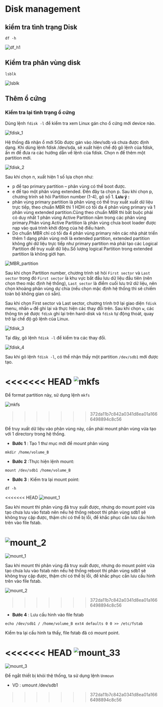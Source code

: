 # Disk management
## kiểm tra tình trạng Disk
```
df -h
```

![df_h1](https://github.com/laitiennhanhoa/Thu-viec-tai-Nhan-Hoa/blob/093ef75f35f539a60664e542d4ca9c1bdd9e4a1a/images/df_h1.png)

## Kiểm tra phân vùng disk
```
lsblk
```
![lsblk](https://github.com/laitiennhanhoa/Thu-viec-tai-Nhan-Hoa/blob/093ef75f35f539a60664e542d4ca9c1bdd9e4a1a/images/lsblk.png)

## Thêm ổ cứng
### Kiểm tra lại tình trạng ổ cứng

Dùng lệnh `fdisk -l` để kiểm tra xem Linux gán cho ổ cứng mới device nào.

![fdisk_1](https://github.com/laitiennhanhoa/Thu-viec-tai-Nhan-Hoa/blob/093ef75f35f539a60664e542d4ca9c1bdd9e4a1a/images/fdisk_1.png)

Hệ thống đã nhận ổ mới 5Gb được gán vào /dev/sdb và chưa được định dạng. 
Khi dùng lệnh fdisk /dev/sda, sẽ xuất hiện chế độ gõ lệnh của fdisk, ấn m để đưa ra các hướng dẫn về lệnh của fdisk. Chọn n để thêm một partition mới.

![fdisk_2](https://github.com/laitiennhanhoa/Thu-viec-tai-Nhan-Hoa/blob/093ef75f35f539a60664e542d4ca9c1bdd9e4a1a/images/fdisk_2.png)

Sau khi chọn n, xuất hiện 1 số lựa chọn như:

* p để tạo primary partition – phân vùng có thể boot được.
* e để tạo một phân vùng extended.
Đến đây ta chọn p. Sau khi chọn p, chương trình sẽ hỏi Partition number (1-4), gõ số 1.
__Lưu ý :__
* phân vùng primary partition là phân vùng có thể truy xuất xuất dữ liệu trực tiếp, theo chuẩn MBR thì 1 HDH có tối đa 4 phân vùng primary và 1 phân vùng extended partition.Cũng theo chuẩn MBR thì bắt buộc phải có duy nhất  1 phân vùng  Active Partition nằm trong các phân vùng primary.Phân vùng Active Partition là phân vùng chưa boot loader được nạp vào quá trình khởi động của hệ điều hành.
* Do chuẩn MBR chỉ có tối đa 4 phân vùng primary nên các nhà phát triển thêm 1 dạng phân vùng mới là extended partition, extended partition không ghi dữ liệu trực tiếp như primary partition mà phải tạo các Logical Partition để truy xuất dữ liệu.Số lượng logical Partition trong extended partition là không giới hạn.

![MBR_partition](https://github.com/laitiennhanhoa/Thu-viec-tai-Nhan-Hoa/blob/2f416d2e46fcab4e9e7d2d9e75785629d055d939/images/MBR_partition.png)

Sau khi chọn Partition number, chương trình sẽ hỏi `First sector` và `Last sector` trong đó `First sector` là khu vực bắt đầu lưu dữ liệu đầu tiên (nên chọn theo mặc định hệ thống), `Last sector` là điểm cuối lưu trữ dữ liệu, nên chọn khoảng phân vùng dự chia (nếu chọn mặc định hệ thống thì sẽ chiếm toàn bộ không gian có sẵn).

Sau khi chọn First sector và Last sector, chương trình trở lại giao diện `fdisk` menu, nhấn `w` để ghi lại và thực hiện các thay đổi trên.
Sau khi chọn `w`, các thông tin sẽ được `fdisk` ghi lại trên hard-disk và `fdisk` tự động thoát, quay trở lại chế độ gõ lệnh của Linux.

![fdisk_3](https://github.com/laitiennhanhoa/Thu-viec-tai-Nhan-Hoa/blob/2f416d2e46fcab4e9e7d2d9e75785629d055d939/images/fdisk_3.png)

Tại đây, gõ lệnh `fdisk -l` để kiểm tra các thay đổi.

![fdisk_4](https://github.com/laitiennhanhoa/Thu-viec-tai-Nhan-Hoa/blob/2f416d2e46fcab4e9e7d2d9e75785629d055d939/images/fdisk_4.png)

Sau khi gõ lệnh `fdisk -l`, có thể nhận thấy một partition `/dev/sdb1` mới được tạo.

<<<<<<< HEAD
![mkfs]()
=======
Để format partition này, sử dụng lệnh `mkfs`

![mkfs](https://github.com/laitiennhanhoa/Thu-viec-tai-Nhan-Hoa/blob/2f416d2e46fcab4e9e7d2d9e75785629d055d939/images/mkfs.png)
>>>>>>> 372da11b7c842a0341d8ea01a1666498894c8c56

Để truy xuất dữ liệu vào phân vùng này, cần phải mount phân vùng vừa tạo với 1 directory trong hệ thống.
* __Bước 1__ : Tạo 1 thư mục mới để mount phân vùng
```
mkdir /home/volume_B
```
* __Bước 2__ :Thực hiện lệnh mount:
```
mount /dev/sdb1 /home/volume_B
```
* __Bước 3__ : Kiểm tra lại mount point:
```
df -h
```

<<<<<<< HEAD
![mount_1]()

Sau khi mount thì phân vùng đã truy xuất được, nhưng do mount point vừa tạo chưa lưu vào fstab nên nếu hệ thống reboot thì phân vùng sdb1 sẽ không truy cập được, thậm chí có thể bị lỗi, để khắc phục cần lưu cấu hình trên vào file fstab.

![mount_2]()
=======
![mount_1](https://github.com/laitiennhanhoa/Thu-viec-tai-Nhan-Hoa/blob/9f67f6dc30b252b924feb38f224a1323ff4b2386/images/mount_1.png)

Sau khi mount thì phân vùng đã truy xuất được, nhưng do mount point vừa tạo chưa lưu vào fstab nên nếu hệ thống reboot thì phân vùng sdb1 sẽ không truy cập được, thậm chí có thể bị lỗi, để khắc phục cần lưu cấu hình trên vào file fstab.

![mount_2](https://github.com/laitiennhanhoa/Thu-viec-tai-Nhan-Hoa/blob/9f67f6dc30b252b924feb38f224a1323ff4b2386/images/mount_2.png)
>>>>>>> 372da11b7c842a0341d8ea01a1666498894c8c56
* __Bước 4__ : Lưu cấu hình vào file fstab
```
echo /dev/sdb1 / /home/volume_B ext4 defaults 0 0 >> /etc/fstab
```
Kiểm tra lại cấu hình ta thấy, file fstab đã có mount point.

<<<<<<< HEAD
![mount_33]()
=======
![mount_3](https://github.com/laitiennhanhoa/Thu-viec-tai-Nhan-Hoa/blob/9f67f6dc30b252b924feb38f224a1323ff4b2386/images/mount_3.png)

Để ngắt thiết bị khỏi thệ thống, ta sử dụng lệnh `Unmoun`
* VD : umount /dev/sdb1
>>>>>>> 372da11b7c842a0341d8ea01a1666498894c8c56
